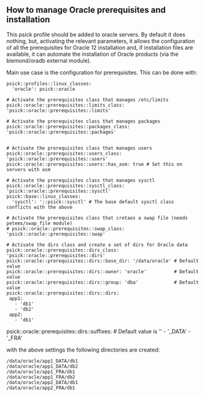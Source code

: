 ## How to manage Oracle prerequisites and installation

This psick profile should be added to oracle servers. By default it does nothing, but, activating the relevant parameters, it allows
the configuration of all the prerequisites for Oracle 12 installation and, if installation files are available, it can automate the installation of Oracle products (via the biemond/oradb external module).

Main use case is the configuration for prerequisites. This can be done with:

    psick::profiles::linux_classes:
      'oracle': psick::oracle

    # Activate the prerequisites class that manages /etc/limits
    psick::oracle::prerequisites::limits_class: 'psick::oracle::prerequisites::limits'

    # Activate the prerequisites class that manages packages
    psick::oracle::prerequisites::packages_class: 'psick::oracle::prerequisites::packages'


    # Activate the prerequisites class that manages users
    psick::oracle::prerequisites::users_class: 'psick::oracle::prerequisites::users'
    psick::oracle::prerequisites::users::has_asm: true # Set this on servers with asm

    # Activate the prerequisites class that manages sysctl
    psick::oracle::prerequisites::sysctl_class: 'psick::oracle::prerequisites::sysctl'
    psick::base::linux_classes:
      'sysctl': '::psick::sysctl' # The base default sysctl class conflicts with the above

    # Activate the prerequisites class that cretaes a swap file (needs petems/swap_file module)
    # psick::oracle::prerequisites::swap_class: 'psick::oracle::prerequisites::swap'

    # Activate the dirs class and create a set of dirs for Oracle data
    psick::oracle::prerequisites::dirs_class: 'psick::oracle::prerequisites::dirs'
    psick::oracle::prerequisites::dirs::base_dir: '/data/oracle' # Default value
    psick::oracle::prerequisites::dirs::owner: 'oracle'          # Default value
    psick::oracle::prerequisites::dirs::group: 'dba'             # Default value
    psick::oracle::prerequisites::dirs::dirs:
     app1:
       - 'db1'
       - 'db2'
     app2:
       - 'db1'
   psick::oracle::prerequisites::dirs::suffixes:   # Default value is ''
     - '_DATA'
     - '_FRA'

with the above settings the following directories are created:

    /data/oracle/app1_DATA/db1
    /data/oracle/app1_DATA/db2
    /data/oracle/app1_FRA/db1
    /data/oracle/app1_FRA/db2
    /data/oracle/app2_DATA/db1
    /data/oracle/app2_FRA/db1


